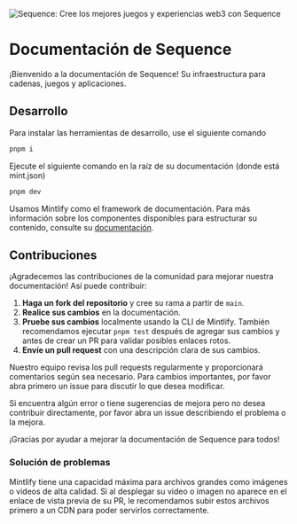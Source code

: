 ![Sequence: Cree los mejores juegos y experiencias web3 con Sequence](images/sequence-header.jpg)

# Documentación de Sequence
¡Bienvenido a la documentación de Sequence! Su infraestructura para cadenas, juegos y aplicaciones.

## Desarrollo
Para instalar las herramientas de desarrollo, use el siguiente comando

```bash
pnpm i
```

Ejecute el siguiente comando en la raíz de su documentación (donde está mint.json)

```bash
pnpm dev
```

Usamos Mintlify como el framework de documentación. Para más información sobre los componentes disponibles para estructurar su contenido, consulte su [documentación](https://mintlify.com/docs/page).

## Contribuciones
¡Agradecemos las contribuciones de la comunidad para mejorar nuestra documentación! Así puede contribuir:
1. **Haga un fork del repositorio** y cree su rama a partir de `main`.
2. **Realice sus cambios** en la documentación.
3. **Pruebe sus cambios** localmente usando la CLI de Mintlify. También recomendamos ejecutar `pnpm test` después de agregar sus cambios y antes de crear un PR para validar posibles enlaces rotos.
4. **Envíe un pull request** con una descripción clara de sus cambios.

Nuestro equipo revisa los pull requests regularmente y proporcionará comentarios según sea necesario. Para cambios importantes, por favor abra primero un issue para discutir lo que desea modificar.

Si encuentra algún error o tiene sugerencias de mejora pero no desea contribuir directamente, por favor abra un issue describiendo el problema o la mejora.

¡Gracias por ayudar a mejorar la documentación de Sequence para todos!

### Solución de problemas
Mintlify tiene una capacidad máxima para archivos grandes como imágenes o videos de alta calidad. Si al desplegar su video o imagen no aparece en el enlace de vista previa de su PR, le recomendamos subir estos archivos primero a un CDN para poder servirlos correctamente.
